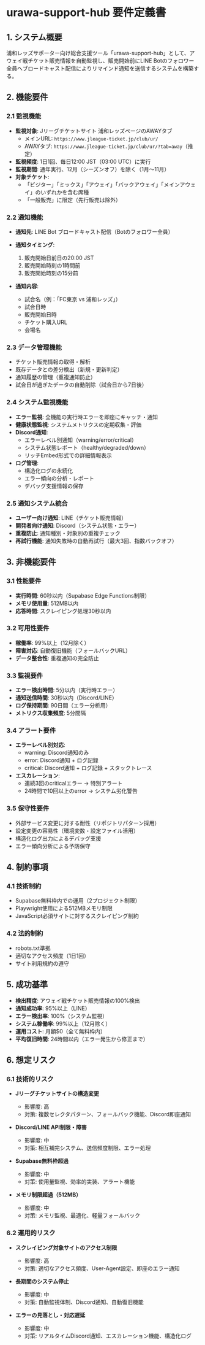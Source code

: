 # urawa-support-hub 要件定義書

## 1. システム概要

浦和レッズサポーター向け総合支援ツール「urawa-support-hub」として、アウェイ戦チケット販売情報を自動監視し、販売開始前にLINE
Botのフォロワー全員へブロードキャスト配信によりリマインド通知を送信するシステムを構築する。

## 2. 機能要件

### 2.1 監視機能

- **監視対象**: Jリーグチケットサイト 浦和レッズページのAWAYタブ
  - メインURL: `https://www.jleague-ticket.jp/club/ur/`
  - AWAYタブ: `https://www.jleague-ticket.jp/club/ur/?tab=away`（推定）
- **監視頻度**: 1日1回、毎日12:00 JST（03:00 UTC）に実行
- **監視期間**: 通年実行、12月（シーズンオフ）を除く（1月〜11月）
- **対象チケット**:
  - 「ビジター」「ミックス」「アウェイ」「バックアウェイ」「メインアウェイ」のいずれかを含む席種
  - 「一般販売」に限定（先行販売は除外）

### 2.2 通知機能

- **通知先**: LINE Bot ブロードキャスト配信（Botのフォロワー全員）
- **通知タイミング**:
  1. 販売開始日前日の20:00 JST
  2. 販売開始時刻の1時間前
  3. 販売開始時刻の15分前

- **通知内容**:
  - 試合名（例：「FC東京 vs 浦和レッズ」）
  - 試合日時
  - 販売開始日時
  - チケット購入URL
  - 会場名

### 2.3 データ管理機能

- チケット販売情報の取得・解析
- 既存データとの差分検出（新規・更新判定）
- 通知履歴の管理（重複通知防止）
- 試合日が過ぎたデータの自動削除（試合日から7日後）

### 2.4 システム監視機能

- **エラー監視**: 全機能の実行時エラーを即座にキャッチ・通知
- **健康状態監視**: システムメトリクスの定期収集・評価
- **Discord通知**:
  - エラーレベル別通知（warning/error/critical）
  - システム状態レポート（healthy/degraded/down）
  - リッチEmbed形式での詳細情報表示
- **ログ管理**:
  - 構造化ログの永続化
  - エラー傾向の分析・レポート
  - デバッグ支援情報の保存

### 2.5 通知システム統合

- **ユーザー向け通知**: LINE（チケット販売情報）
- **開発者向け通知**: Discord（システム状態・エラー）
- **重複防止**: 通知種別・対象別の重複チェック
- **再試行機能**: 通知失敗時の自動再試行（最大3回、指数バックオフ）

## 3. 非機能要件

### 3.1 性能要件

- **実行時間**: 60秒以内（Supabase Edge Functions制限）
- **メモリ使用量**: 512MB以内
- **応答時間**: スクレイピング処理30秒以内

### 3.2 可用性要件

- **稼働率**: 99%以上（12月除く）
- **障害対応**: 自動復旧機能（フォールバックURL）
- **データ整合性**: 重複通知の完全防止

### 3.3 監視要件

- **エラー検出時間**: 5分以内（実行時エラー）
- **通知送信時間**: 30秒以内（Discord/LINE）
- **ログ保持期間**: 90日間（エラー分析用）
- **メトリクス収集頻度**: 5分間隔

### 3.4 アラート要件

- **エラーレベル別対応**:
  - warning: Discord通知のみ
  - error: Discord通知 + ログ記録
  - critical: Discord通知 + ログ記録 + スタックトレース
- **エスカレーション**:
  - 連続3回のcriticalエラー → 特別アラート
  - 24時間で10回以上のerror → システム劣化警告

### 3.5 保守性要件

- 外部サービス変更に対する耐性（リポジトリパターン採用）
- 設定変更の容易性（環境変数・設定ファイル活用）
- 構造化ログ出力によるデバッグ支援
- エラー傾向分析による予防保守

## 4. 制約事項

### 4.1 技術制約

- Supabase無料枠内での運用（2プロジェクト制限）
- Playwright使用による512MBメモリ制限
- JavaScript必須サイトに対するスクレイピング制約

### 4.2 法的制約

- robots.txt準拠
- 適切なアクセス頻度（1日1回）
- サイト利用規約の遵守

## 5. 成功基準

- **検出精度**: アウェイ戦チケット販売情報の100%検出
- **通知成功率**: 95%以上（LINE）
- **エラー検出率**: 100%（システム監視）
- **システム稼働率**: 99%以上（12月除く）
- **運用コスト**: 月額$0（全て無料枠内）
- **平均復旧時間**: 24時間以内（エラー発生から修正まで）

## 6. 想定リスク

### 6.1 技術的リスク

- **Jリーグチケットサイトの構造変更**
  - 影響度: 高
  - 対策: 複数セレクタパターン、フォールバック機能、Discord即座通知

- **Discord/LINE API制限・障害**
  - 影響度: 中
  - 対策: 相互補完システム、送信頻度制限、エラー処理

- **Supabase無料枠超過**
  - 影響度: 中
  - 対策: 使用量監視、効率的実装、アラート機能

- **メモリ制限超過（512MB）**
  - 影響度: 中
  - 対策: メモリ監視、最適化、軽量フォールバック

### 6.2 運用的リスク

- **スクレイピング対象サイトのアクセス制限**
  - 影響度: 高
  - 対策: 適切なアクセス頻度、User-Agent設定、即座のエラー通知

- **長期間のシステム停止**
  - 影響度: 中
  - 対策: 自動監視体制、Discord通知、自動復旧機能

- **エラーの見落とし・対応遅延**
  - 影響度: 中
  - 対策: リアルタイムDiscord通知、エスカレーション機能、構造化ログ
